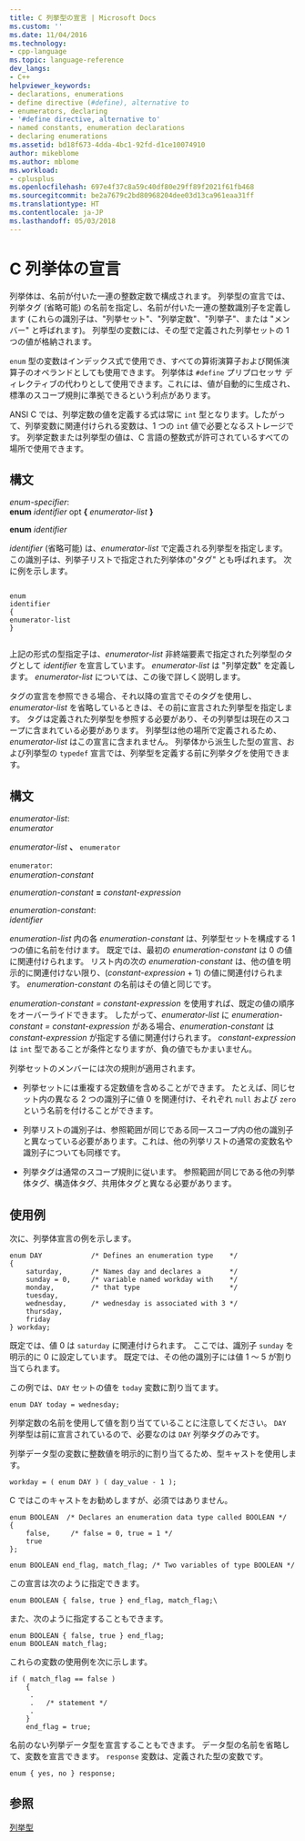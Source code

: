 ```yaml
---
title: C 列挙型の宣言 | Microsoft Docs
ms.custom: ''
ms.date: 11/04/2016
ms.technology:
- cpp-language
ms.topic: language-reference
dev_langs:
- C++
helpviewer_keywords:
- declarations, enumerations
- define directive (#define), alternative to
- enumerators, declaring
- '#define directive, alternative to'
- named constants, enumeration declarations
- declaring enumerations
ms.assetid: bd18f673-4dda-4bc1-92fd-d1ce10074910
author: mikeblome
ms.author: mblome
ms.workload:
- cplusplus
ms.openlocfilehash: 697e4f37c8a59c40df80e29ff89f2021f61fb468
ms.sourcegitcommit: be2a7679c2bd80968204dee03d13ca961eaa31ff
ms.translationtype: HT
ms.contentlocale: ja-JP
ms.lasthandoff: 05/03/2018
---
```

# <a name="c-enumeration-declarations"></a>C 列挙体の宣言
列挙体は、名前が付いた一連の整数定数で構成されます。 列挙型の宣言では、列挙タグ (省略可能) の名前を指定し、名前が付いた一連の整数識別子を定義します (これらの識別子は、"列挙セット"、"列挙定数"、"列挙子"、または "メンバー" と呼ばれます)。 列挙型の変数には、その型で定義された列挙セットの 1 つの値が格納されます。  
  
 `enum` 型の変数はインデックス式で使用でき、すべての算術演算子および関係演算子のオペランドとしても使用できます。 列挙体は `#define` プリプロセッサ ディレクティブの代わりとして使用できます。これには、値が自動的に生成され、標準のスコープ規則に準拠できるという利点があります。  
  
 ANSI C では、列挙定数の値を定義する式は常に `int` 型となります。したがって、列挙変数に関連付けられる変数は、1 つの `int` 値で必要となるストレージです。 列挙定数または列挙型の値は、C 言語の整数式が許可されているすべての場所で使用できます。  
  
## <a name="syntax"></a>構文  
 *enum-specifier*:  
 **enum**  *identifier* opt **{** *enumerator-list* **}**  
  
 **enum**  *identifier*  
  
 *identifier* (省略可能) は、*enumerator-list* で定義される列挙型を指定します。 この識別子は、列挙子リストで指定された列挙体の"タグ" とも呼ばれます。 次に例を示します。  
  
```  
  
enum  
identifier  
{  
enumerator-list  
}  
  
```  
  
 上記の形式の型指定子は、*enumerator-list* 非終端要素で指定された列挙型のタグとして *identifier* を宣言しています。 *enumerator-list* は "列挙定数" を定義します。 *enumerator-list* については、この後で詳しく説明します。  
  
 タグの宣言を参照できる場合、それ以降の宣言でそのタグを使用し、*enumerator-list* を省略しているときは、その前に宣言された列挙型を指定します。 タグは定義された列挙型を参照する必要があり、その列挙型は現在のスコープに含まれている必要があります。 列挙型は他の場所で定義されるため、*enumerator-list* はこの宣言に含まれません。 列挙体から派生した型の宣言、および列挙型の `typedef` 宣言では、列挙型を定義する前に列挙タグを使用できます。  
  
## <a name="syntax"></a>構文  
 *enumerator-list*:  
 *enumerator*  
  
 *enumerator-list* **、**  `enumerator`  
  
 `enumerator`:  
 *enumeration-constant*  
  
 *enumeration-constant*  **=**  *constant-expression*  
  
 *enumeration-constant*:  
 *identifier*  
  
 *enumeration-list* 内の各 *enumeration-constant* は、列挙型セットを構成する 1 つの値に名前を付けます。 既定では、最初の *enumeration-constant* は 0 の値に関連付けられます。 リスト内の次の *enumeration-constant* は、他の値を明示的に関連付けない限り、(*constant-expression* + 1) の値に関連付けられます。 *enumeration-constant* の名前はその値と同じです。  
  
 *enumeration-constant = constant-expression* を使用すれば、既定の値の順序をオーバーライドできます。 したがって、*enumerator-list* に *enumeration-constant = constant-expression* がある場合、*enumeration-constant* は *constant-expression* が指定する値に関連付けられます。 *constant-expression* は `int` 型であることが条件となりますが、負の値でもかまいません。  
  
 列挙セットのメンバーには次の規則が適用されます。  
  
-   列挙セットには重複する定数値を含めることができます。 たとえば、同じセット内の異なる 2 つの識別子に値 0 を関連付け、それぞれ `null` および `zero` という名前を付けることができます。  
  
-   列挙リストの識別子は、参照範囲が同じである同一スコープ内の他の識別子と異なっている必要があります。これは、他の列挙リストの通常の変数名や識別子についても同様です。  
  
-   列挙タグは通常のスコープ規則に従います。 参照範囲が同じである他の列挙体タグ、構造体タグ、共用体タグと異なる必要があります。  
  
## <a name="examples"></a>使用例  
 次に、列挙体宣言の例を示します。  
  
```  
enum DAY            /* Defines an enumeration type    */  
{  
    saturday,       /* Names day and declares a       */  
    sunday = 0,     /* variable named workday with    */   
    monday,         /* that type                      */  
    tuesday,  
    wednesday,      /* wednesday is associated with 3 */  
    thursday,  
    friday  
} workday;  
```  
  
 既定では、値 0 は `saturday` に関連付けられます。 ここでは、識別子 `sunday` を明示的に 0 に設定しています。 既定では、その他の識別子には値 1 ～ 5 が割り当てられます。  
  
 この例では、`DAY` セットの値を `today` 変数に割り当てます。  
  
```  
enum DAY today = wednesday;  
```  
  
 列挙定数の名前を使用して値を割り当てていることに注意してください。 `DAY` 列挙型は前に宣言されているので、必要なのは `DAY` 列挙タグのみです。  
  
 列挙データ型の変数に整数値を明示的に割り当てるため、型キャストを使用します。  
  
```  
workday = ( enum DAY ) ( day_value - 1 );  
```  
  
 C ではこのキャストをお勧めしますが、必須ではありません。  
  
```  
enum BOOLEAN  /* Declares an enumeration data type called BOOLEAN */  
{  
    false,     /* false = 0, true = 1 */  
    true   
};   
  
enum BOOLEAN end_flag, match_flag; /* Two variables of type BOOLEAN */  
```  
  
 この宣言は次のように指定できます。  
  
```  
enum BOOLEAN { false, true } end_flag, match_flag;\  
```  
  
 また、次のように指定することもできます。  
  
```  
enum BOOLEAN { false, true } end_flag;  
enum BOOLEAN match_flag;  
```  
  
 これらの変数の使用例を次に示します。  
  
```  
if ( match_flag == false )  
    {  
     .  
     .   /* statement */   
     .  
    }  
    end_flag = true;  
```  
  
 名前のない列挙データ型を宣言することもできます。 データ型の名前を省略して、変数を宣言できます。 `response` 変数は、定義された型の変数です。  
  
```  
enum { yes, no } response;  
```  
  
## <a name="see-also"></a>参照  
 [列挙型](../cpp/enumerations-cpp.md)
